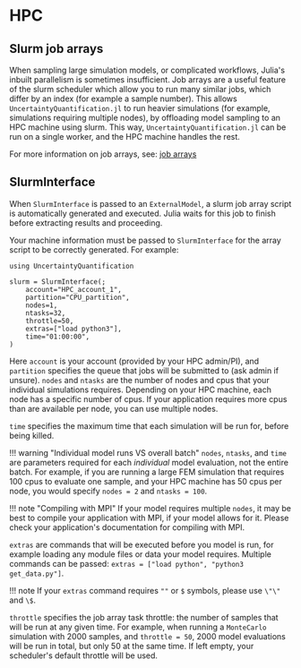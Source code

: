 # HPC
## Slurm job arrays

When sampling large simulation models, or complicated workflows, Julia's inbuilt parallelism is sometimes insufficient. Job arrays are a useful feature of the slurm scheduler which allow you to run many similar jobs, which differ by an index (for example a sample number). This allows `UncertaintyQuantification.jl` to run heavier simulations (for example, simulations requiring multiple nodes), by offloading model sampling to an HPC machine using slurm. This way, `UncertaintyQuantification.jl` can be run on a single worker, and the HPC machine handles the rest.

For more information on job arrays, see: [job arrays](https://slurm.schedmd.com/job_array.html)


## SlurmInterface

When `SlurmInterface` is passed to an `ExternalModel`, a slurm job array script is automatically generated and executed. Julia waits for this job to finish before extracting results and proceeding.

Your machine information must be passed to `SlurmInterface` for the array script to be correctly generated. For example:

```@example hpc
using UncertaintyQuantification

slurm = SlurmInterface(;
    account="HPC_account_1",
    partition="CPU_partition",
    nodes=1,
    ntasks=32,
    throttle=50,
    extras=["load python3"],
    time="01:00:00",
)
```

Here `account` is your account (provided by your HPC admin/PI), and `partition` specifies the queue that jobs will be submitted to (ask admin if unsure). `nodes` and `ntasks` are the number of nodes and cpus that your individual simulations requires. Depending on your HPC machine, each node has a specific number of cpus. If your application requires more cpus than are available per node, you can use multiple nodes.

`time` specifies the maximum time that each simulation will be run for, before being killed.

!!! warning "Individual model runs VS overall batch"
    `nodes`, `ntasks`, and `time` are parameters required for each _individual_ model evaluation, not the entire batch. For example, if you are running a large FEM simulation that requires 100 cpus to evaluate one sample, and your HPC machine has 50 cpus per node, you would specify `nodes = 2` and `ntasks = 100`.


!!! note "Compiling with MPI"
    If your model requires multiple `nodes`, it may be best to compile your application with MPI, if your model allows for it. Please check your application's documentation for compiling with MPI.

`extras` are commands that will be executed before you model is run, for example loading any module files or data your model requires. Multiple commands can be passed: `extras = ["load python", "python3 get_data.py"]`.

!!! note 
    If your `extras` command requires `""` or `$` symbols, please use `\"\"` and `\$`.

`throttle` specifies the job array task throttle: the number of samples that will be run at any given time. For example, when running a `MonteCarlo` simulation with 2000 samples, and `throttle = 50`, 2000 model evaluations will be run in total, but only 50 at the same time. If left empty, your scheduler's default throttle will be used.


<!-- ## Useage

!!! note
    See [eamples/HPC](../examples/hpc.md) for a detailed example

Let's make a simple external model, consisting of a python script. -->